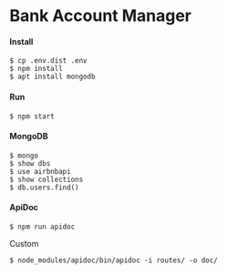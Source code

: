 Bank Account Manager
=====================

#### Install
```
$ cp .env.dist .env
$ npm install
$ apt install mongodb
```

#### Run

```
$ npm start
```

#### MongoDB
```
$ mongo
$ show dbs
$ use airbnbapi
$ show collections
$ db.users.find()
```

#### ApiDoc
```
$ npm run apidoc
```
Custom
```
$ node_modules/apidoc/bin/apidoc -i routes/ -o doc/
```